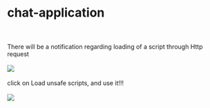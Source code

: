 # chat-application
<br>
<br>
There will be a notification regarding loading of a script through Http request
<br>
<br>
<img src="Screenshot (18)_LI.jpg"/>
<br>
<br>
click on Load unsafe scripts, and use it!!!
<br>
<br>
<img src="Screenshot (19)_LI.jpg"/>
<br>
